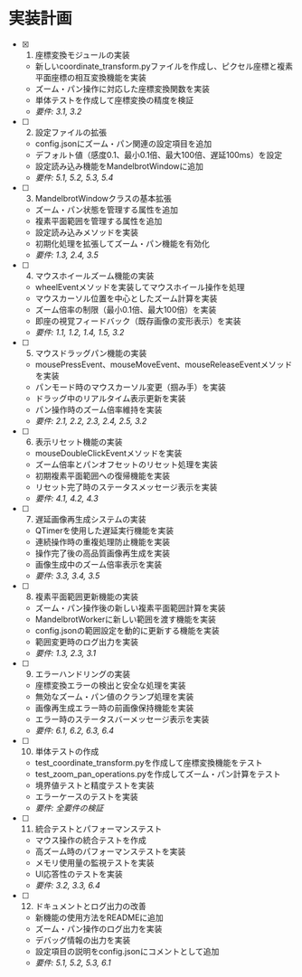 # 実装計画

- [x] 1. 座標変換モジュールの実装
  - 新しいcoordinate_transform.pyファイルを作成し、ピクセル座標と複素平面座標の相互変換機能を実装
  - ズーム・パン操作に対応した座標変換関数を実装
  - 単体テストを作成して座標変換の精度を検証
  - _要件: 3.1, 3.2_

- [ ] 2. 設定ファイルの拡張
  - config.jsonにズーム・パン関連の設定項目を追加
  - デフォルト値（感度0.1、最小0.1倍、最大100倍、遅延100ms）を設定
  - 設定読み込み機能をMandelbrotWindowに追加
  - _要件: 5.1, 5.2, 5.3, 5.4_

- [ ] 3. MandelbrotWindowクラスの基本拡張
  - ズーム・パン状態を管理する属性を追加
  - 複素平面範囲を管理する属性を追加
  - 設定読み込みメソッドを実装
  - 初期化処理を拡張してズーム・パン機能を有効化
  - _要件: 1.3, 2.4, 3.5_

- [ ] 4. マウスホイールズーム機能の実装
  - wheelEventメソッドを実装してマウスホイール操作を処理
  - マウスカーソル位置を中心としたズーム計算を実装
  - ズーム倍率の制限（最小0.1倍、最大100倍）を実装
  - 即座の視覚フィードバック（既存画像の変形表示）を実装
  - _要件: 1.1, 1.2, 1.4, 1.5, 3.2_

- [ ] 5. マウスドラッグパン機能の実装
  - mousePressEvent、mouseMoveEvent、mouseReleaseEventメソッドを実装
  - パンモード時のマウスカーソル変更（掴み手）を実装
  - ドラッグ中のリアルタイム表示更新を実装
  - パン操作時のズーム倍率維持を実装
  - _要件: 2.1, 2.2, 2.3, 2.4, 2.5, 3.2_

- [ ] 6. 表示リセット機能の実装
  - mouseDoubleClickEventメソッドを実装
  - ズーム倍率とパンオフセットのリセット処理を実装
  - 初期複素平面範囲への復帰機能を実装
  - リセット完了時のステータスメッセージ表示を実装
  - _要件: 4.1, 4.2, 4.3_

- [ ] 7. 遅延画像再生成システムの実装
  - QTimerを使用した遅延実行機能を実装
  - 連続操作時の重複処理防止機能を実装
  - 操作完了後の高品質画像再生成を実装
  - 画像生成中のズーム倍率表示を実装
  - _要件: 3.3, 3.4, 3.5_

- [ ] 8. 複素平面範囲更新機能の実装
  - ズーム・パン操作後の新しい複素平面範囲計算を実装
  - MandelbrotWorkerに新しい範囲を渡す機能を実装
  - config.jsonの範囲設定を動的に更新する機能を実装
  - 範囲変更時のログ出力を実装
  - _要件: 1.3, 2.3, 3.1_

- [ ] 9. エラーハンドリングの実装
  - 座標変換エラーの検出と安全な処理を実装
  - 無効なズーム・パン値のクランプ処理を実装
  - 画像再生成エラー時の前画像保持機能を実装
  - エラー時のステータスバーメッセージ表示を実装
  - _要件: 6.1, 6.2, 6.3, 6.4_

- [ ] 10. 単体テストの作成
  - test_coordinate_transform.pyを作成して座標変換機能をテスト
  - test_zoom_pan_operations.pyを作成してズーム・パン計算をテスト
  - 境界値テストと精度テストを実装
  - エラーケースのテストを実装
  - _要件: 全要件の検証_

- [ ] 11. 統合テストとパフォーマンステスト
  - マウス操作の統合テストを作成
  - 高ズーム時のパフォーマンステストを実装
  - メモリ使用量の監視テストを実装
  - UI応答性のテストを実装
  - _要件: 3.2, 3.3, 6.4_

- [ ] 12. ドキュメントとログ出力の改善
  - 新機能の使用方法をREADMEに追加
  - ズーム・パン操作のログ出力を実装
  - デバッグ情報の出力を実装
  - 設定項目の説明をconfig.jsonにコメントとして追加
  - _要件: 5.1, 5.2, 5.3, 6.1_